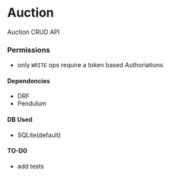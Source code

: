# Auction

Auction CRUD API

### Permissions

- only `WRITE` ops require a token based Authoriations

#### Dependencies

- DRF
- Pendulum

#### DB Used

- SQLite(default)

#### TO-D0

- add tests